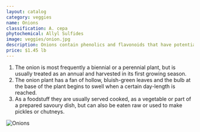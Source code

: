 ```yaml
---
layout: catalog
category: veggies
name: Onions
classification: A. cepa
phytochemical: Allyl Sulfides
image: veggies/onion.jpg
description: Onions contain phenolics and flavonoids that have potential anti-inflammatory, anti-cholesterol, anticancer and antioxidant properties.
price: $1.45 lb
---
```


1. The onion is most frequently a biennial or a perennial plant, but is usually treated as an annual and harvested in its first growing season.
2. The onion plant has a fan of hollow, bluish-green leaves and the bulb at the base of the plant begins to swell when a certain day-length is reached.
3. As a foodstuff they are usually served cooked, as a vegetable or part of a prepared savoury dish, but can also be eaten raw or used to make pickles or chutneys.

![Onions](http://upload.wikimedia.org/wikipedia/commons/thumb/a/a2/Mixed_onions.jpg/1024px-Mixed_onions.jpg)
